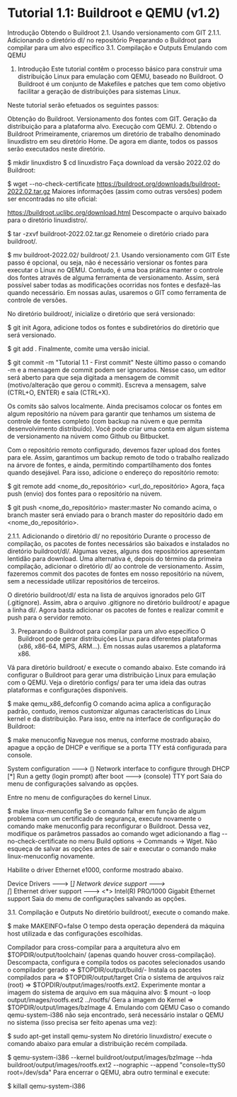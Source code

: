 # Tutorial 1.1: Buildroot e QEMU (v1.2)
Introdução
Obtendo o Buildroot
2.1. Usando versionamento com GIT
2.1.1. Adicionando o diretório dl/ no repositório
Preparando o Buildroot para compilar para um alvo específico
3.1. Compilação e Outputs
Emulando com QEMU
1. Introdução
Este tutorial contêm o processo básico para construir uma distribuição Linux para emulação com QEMU, baseado no Buildroot. O Buildroot é um conjunto de Makefiles e patches que tem como objetivo facilitar a geração de distribuições para sistemas Linux.

Neste tutorial serão efetuados os seguintes passos:

Obtenção do Buildroot.
Versionamento dos fontes com GIT.
Geração da distribuição para a plataforma alvo.
Execução com QEMU.
2. Obtendo o Buildroot
Primeiramente, criaremos um diretório de trabalho denominado linuxdistro em seu diretório Home. De agora em diante, todos os passos serão executados neste diretório.

  $ mkdir linuxdistro
  $ cd linuxdistro
Faça download da versão 2022.02 do Buildroot:

  $ wget --no-check-certificate https://buildroot.org/downloads/buildroot-2022.02.tar.gz
Maiores informações (assim como outras versões) podem ser encontradas no site oficial:

  https://buildroot.uclibc.org/download.html
Descompacte o arquivo baixado para o diretório linuxdistro/.

  $ tar -zxvf buildroot-2022.02.tar.gz
Renomeie o diretório criado para buildroot/.

  $ mv buildroot-2022.02/ buildroot/
2.1. Usando versionamento com GIT
Este passo é opcional, ou seja, não é necessário versionar os fontes para executar o Linux no QEMU. Contudo, é uma boa prática manter o controle dos fontes através de alguma ferramenta de versionamento. Assim, será possível saber todas as modificações ocorridas nos fontes e desfazê-las quando necessário. Em nossas aulas, usaremos o GIT como ferramenta de controle de versões.

No diretório buildroot/, inicialize o diretório que será versionado:

  $ git init
Agora, adicione todos os fontes e subdiretórios do diretório que será versionado.

  $ git add .
Finalmente, comite uma versão inicial.

  $ git commit -m "Tutorial 1.1 - First commit"
Neste último passo o comando -m e a mensagem de commit podem ser ignorados. Nesse caso, um editor será aberto para que seja digitada a mensagem de commit (motivo/alteração que gerou o commit). Escreva a mensagem, salve (CTRL+O, ENTER) e saia (CTRL+X).

Os comits são salvos localmente. Ainda precisamos colocar os fontes em algum repositório na núvem para garantir que tenhamos um sistema de controle de fontes completo (com backup na núvem e que permita desenvolvimento distribuído). Você pode criar uma conta em algum sistema de versionamento na núvem como Github ou Bitbucket.

Com o repositório remoto configurado, devemos fazer upload dos fontes para ele. Assim, garantimos um backup remoto de todo o trabalho realizado na árvore de fontes, e ainda, permitindo compartilhamento dos fontes quando desejável. Para isso, adicione o endereço do repositório remoto:

  $ git remote add <nome_do_repositório> <url_do_repositório>
Agora, faça push (envio) dos fontes para o repositório na núvem.

  $ git push <nome_do_repositório> master:master
No comando acima, o branch master será enviado para o branch master do repositório dado em <nome_do_repositório>.

2.1.1. Adicionando o diretório dl/ no repositório
Durante o processo de compilação, os pacotes de fontes necessários são baixados e instalados no diretório buildroot/dl/. Algumas vezes, alguns dos repositórios apresentam lentidão para download. Uma alternativa é, depois do término da primeira compilação, adicionar o diretório dl/ ao controle de versionamento. Assim, fazeremos commit dos pacotes de fontes em nosso repositório na núvem, sem a necessidade utilizar repositórios de terceiros.

O diretório buildroot/dl/ esta na lista de arquivos ignorados pelo GIT (.gitignore). Assim, abra o arquivo .gitignore no diretório buildroot/ e apague a linha dl/. Agora basta adicionar os pacotes de fontes e realizar commit e push para o servidor remoto.

3. Preparando o Buildroot para compilar para um alvo específico
O Buildroot pode gerar distribuições Linux para diferentes plataformas (x86, x86-64, MIPS, ARM...). Em nossas aulas usaremos a plataforma x86.

Vá para diretório buildroot/ e execute o comando abaixo. Este comando irá configurar o Buildroot para gerar uma distribuição Linux para emulação com o QEMU. Veja o diretório configs/ para ter uma ideia das outras plataformas e configurações disponíveis.

  $ make qemu_x86_defconfig
O comando acima aplica a configuração padrão, contudo, iremos customizar algumas características do Linux kernel e da distribuição. Para isso, entre na interface de configuração do Buildroot:

  $ make menuconfig
Navegue nos menus, conforme mostrado abaixo, apague a opção de DHCP e verifique se a porta TTY está configurada para console.

  System configuration  ---> 
  	 ()  Network interface to configure through DHCP
  	 [*] Run a getty (login prompt) after boot  --->
  		  (console) TTY port
Saia do menu de configurações salvando as opções.

Entre no menu de configurações do kernel Linux.

  $ make linux-menuconfig
Se o comando falhar em função de algum problema com um certificado de segurança, execute novamente o comando make menuconfig para reconfigurar o Buildroot. Dessa vez, modifique os parâmetros passados ao comando wget adicionando a flag --no-check-certificate no menu Build options -> Commands -> Wget. Não esqueça de salvar as opções antes de sair e executar o comando make linux-menuconfig novamente.

Habilite o driver Ethernet e1000, conforme mostrado abaixo.

  Device Drivers  ---> 
  	[*] Network device support  --->    
  		[*]   Ethernet driver support  ---> 
  		<*>     Intel(R) PRO/1000 Gigabit Ethernet support 
Saia do menu de configurações salvando as opções.

3.1. Compilação e Outputs
No diretório buildroot/, execute o comando make.

  $ make MAKEINFO=false
O tempo desta operação dependerá da máquina host utilizada e das configurações escolhidas.

Compilador para cross-compilar para a arquitetura alvo em $TOPDIR/output/toolchain/ (apenas quando houver cross-compilação).
Descompacta, configura e compila todos os pacotes selecionados usando o compilador gerado => $TOPDIR/output/build/<package>-<version>
Instala os pacotes compilados para => $TOPDIR/output/target
Cria o sistema de arquivos raiz (root) => $TOPDIR/output/images/rootfs.ext2.
Experimente montar a imagem do sistema de arquivo em sua máquina alvo:
  $ mount -o loop output/images/rootfs.ext2 ../rootfs/
Gera a imagem do Kernel => $TOPDIR/output/images/bzImage
4. Emulando com QEMU
Caso o comando qemu-system-i386 não seja encontrado, será necessário instalar o QEMU no sistema (isso precisa ser feito apenas uma vez):

  $ sudo apt-get install qemu-system
No diretório linuxdistro/ execute o comando abaixo para emular a distribuição recém compilada.

  $ qemu-system-i386 --kernel buildroot/output/images/bzImage --hda buildroot/output/images/rootfs.ext2 --nographic --append "console=ttyS0 root=/dev/sda" 
Para encerrar o QEMU, abra outro terminal e execute:

  $ killall qemu-system-i386